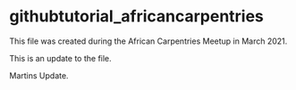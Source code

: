 # githubtutorial_africancarpentries

This file was created during the African Carpentries Meetup in March 2021.

This is an update to the file. 

Martins Update.
